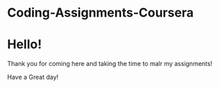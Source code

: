 # Coding-Assignments-Coursera
<title>Assignments to the Coursera Course about HTML, CSS and JavaScript</title>

<h1> Hello!</h1>

<p> Thank you for coming here and taking the time to malr my assignments!</p>
<p> Have a Great day!</p>
